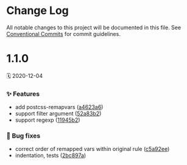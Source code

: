 # Change Log

All notable changes to this project will be documented in this file.
See [Conventional Commits](https://conventionalcommits.org) for commit guidelines.

<a name="1.1.0"></a>

# 1.1.0

🗓 2020-12-04

### ✨ Features

- add postcss-remapvars ([a4623a6](https://github.com/adobe/spectrum-css/commit/a4623a6))
- support filter argument ([52a83b2](https://github.com/adobe/spectrum-css/commit/52a83b2))
- support regexp ([11945b2](https://github.com/adobe/spectrum-css/commit/11945b2))

### 🐛 Bug fixes

- correct order of remapped vars within original rule ([c5a92ee](https://github.com/adobe/spectrum-css/commit/c5a92ee))
- indentation, tests ([2bc897a](https://github.com/adobe/spectrum-css/commit/2bc897a))
